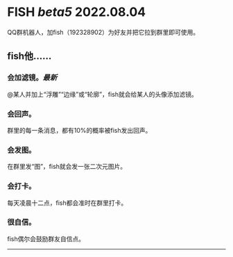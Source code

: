 # **FISH** *beta5* 2022.08.04

QQ群机器人，加fish（192328902）为好友并把它拉到群里即可使用。

## fish他……

### 会加滤镜。***最新***

@某人并加上“浮雕”“边缘”或“轮廓”，fish就会给某人的头像添加滤镜。

### 会回声。

群里的每一条消息，都有10%的概率被fish发出回声。

### 会发图。

在群里发“图”，fish就会发一张二次元图片。

### 会打卡。

每天凌晨十二点，fish都会准时在群里打卡。

### 很自信。

fish偶尔会鼓励群友自信点。

***
